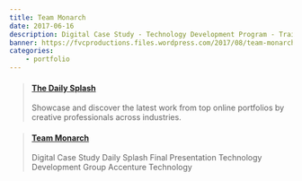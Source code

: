 ```yaml
---
title: Team Monarch
date: 2017-06-16
description: Digital Case Study - Technology Development Program - Training at Accenture in St Charles
banner: https://fvcproductions.files.wordpress.com/2017/08/team-monarch.jpg
categories:
    - portfolio
---
```


<blockquote class="embedly-card"><h4><a href="https://www.behance.net/gallery/56141821/The-Daily-Splash">The Daily Splash</a></h4><p>Showcase and discover the latest work from top online portfolios by creative professionals across industries.</p></blockquote>

<blockquote class="embedly-card"><h4><a href="https://speakerdeck.com/fvcproductions/team-monarch">Team Monarch</a></h4><p>Digital Case Study Daily Splash Final Presentation Technology Development Group Accenture Technology</p></blockquote>

<script defer src="//cdn.embedly.com/widgets/platform.js" charset="UTF-8"></script>
